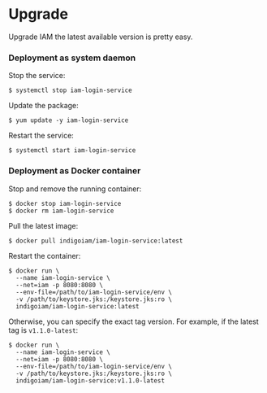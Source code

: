 # Upgrade

Upgrade IAM the latest available version is pretty easy.

### Deployment as system daemon

Stop the service:
```console
$ systemctl stop iam-login-service
```

Update the package:
```console
$ yum update -y iam-login-service
```

Restart the service:
```console
$ systemctl start iam-login-service
```

### Deployment as Docker container

Stop and remove the running container:
```console
$ docker stop iam-login-service
$ docker rm iam-login-service
```

Pull the latest image:
```console
$ docker pull indigoiam/iam-login-service:latest
```

Restart the container:
```console
$ docker run \
  --name iam-login-service \
  --net=iam -p 8080:8080 \
  --env-file=/path/to/iam-login-service/env \
  -v /path/to/keystore.jks:/keystore.jks:ro \
  indigoiam/iam-login-service:latest
```

Otherwise, you can specify the exact tag version. For example, if the latest
tag is `v1.1.0-latest`:
```console
$ docker run \
  --name iam-login-service \
  --net=iam -p 8080:8080 \
  --env-file=/path/to/iam-login-service/env \
  -v /path/to/keystore.jks:/keystore.jks:ro \
  indigoiam/iam-login-service:v1.1.0-latest
```
